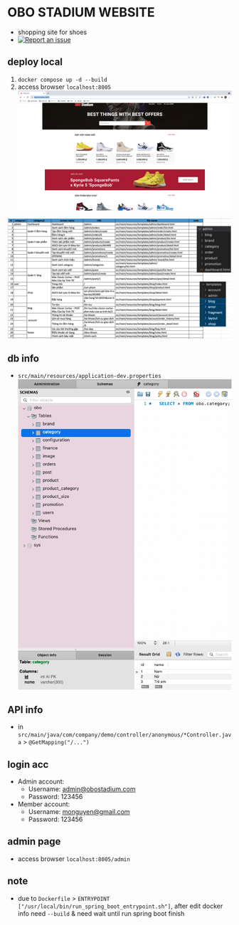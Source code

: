 # OBO STADIUM WEBSITE

- shopping site for shoes
- [![Report an issue](https://img.shields.io/badge/Support-Issues-green)](https://github.com/tquangdo/spring-boot-docker-shopping-site/issues/new)

## deploy local
1. `docker compose up -d --build`
2. access browser `localhost:8005`
![demo](screenshot/demo.png)

![list](screenshot/list.png)

## db info
- `src/main/resources/application-dev.properties`
![db](screenshot/db.png)

## API info
- in `src/main/java/com/company/demo/controller/anonymous/*Controller.java` > `@GetMapping("/...")`

## login acc
- Admin account:
    - Username: admin@obostadium.com
    - Password: 123456
- Member account:
    - Username: monguyen@gmail.com
    - Password: 123456
    
## admin page
- access browser `localhost:8005/admin`

## note
- due to `Dockerfile` > `ENTRYPOINT ["/usr/local/bin/run_spring_boot_entrypoint.sh"]`, after edit docker info need `--build` & need wait until run spring boot finish
